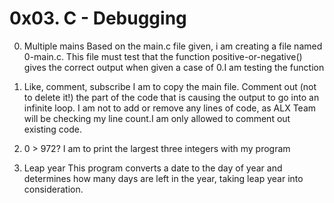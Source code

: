 # 0x03. C - Debugging

0. Multiple mains
Based on the main.c file given, i am creating a file named 0-main.c. This file must test that the function positive-or-negative() gives the correct output when given a case of 0.I am testing the function

1. Like, comment, subscribe
I am to copy the  main file. Comment out (not to  delete it!) the part of the code that is causing the output to go into an infinite loop.
I am not to add or remove any lines of code, as ALX  Team will be checking my line count.I am only allowed to comment out existing code.

2. 0 > 972?
I am to print the largest three integers with my program

3. Leap year
This program converts a date to the day of year and determines how many days are left in the year, taking leap year into consideration.
